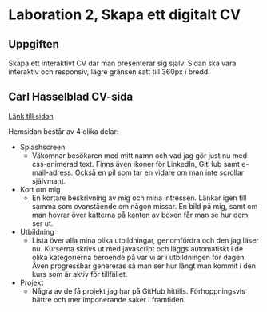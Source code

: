 # Laboration 2, Skapa ett digitalt CV

## Uppgiften

Skapa ett interaktivt CV där man presenterar sig själv. Sidan ska vara interaktiv och responsiv, lägre gränsen satt till 360px i bredd.

## Carl Hasselblad CV-sida

[Länk till sidan](https://lysmac.github.io/CV/)

Hemsidan består av 4 olika delar:

- Splashscreen
  - Väkomnar besökaren med mitt namn och vad jag gör just nu med css-animerad text. Finns även ikoner för LinkedIn, GitHub samt e-mail-adress. Också en pil som tar en vidare om man inte scrollar självmant.
- Kort om mig
  - En kortare beskrivning av mig och mina intressen. Länkar igen till samma som ovanstående om någon missar. En bild på mig, samt om man hovrar över katterna på kanten av boxen får man se hur dem ser ut.
- Utbildning
  - Lista över alla mina olika utbildningar, genomfördra och den jag läser nu. Kurserna skrivs ut med javascript och läggs automatiskt i de olika kategorierna beroende på var vi är i utbildningen för dagen. Även progressbar genereras så man ser hur långt man kommit i den kurs som är aktiv för tillfället.
- Projekt
  - Några av de få projekt jag har på GitHub hittills. Förhoppningsvis bättre och mer imponerande saker i framtiden.
